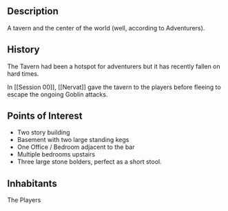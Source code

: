 ## Description

A tavern and the center of the world (well, according to Adventurers).

## History

The Tavern had been a hotspot for adventurers but it has recently fallen on hard times. 

In [[Session 00]], [[Nervat]] gave the tavern to the players before fleeing to escape the ongoing Goblin attacks.

## Points of Interest
* Two story building
* Basement with two large standing kegs
* One Office / Bedroom adjacent to the bar
* Multiple bedrooms upstairs 
* Three large stone bolders, perfect as a short stool.

## Inhabitants

The Players